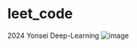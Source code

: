 # leet_code
2024 Yonsei Deep-Learning 
![image](https://github.com/bjpark-forest/leet_code/assets/127649853/a82e36fa-e31d-468f-933d-b3645766e949)







